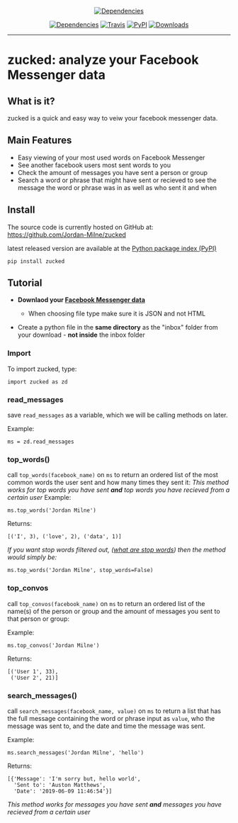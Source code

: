 <p align="center">
  <a href="https://github.com/Jordan-Milne/zucked"><img alt="Dependencies"src="https://raw.githubusercontent.com/Jordan-Milne/zucked/master/icon.png"></a>
<p>
<p align="center">   
  <a href="https://github.com/Jordan-Milne/zucked/blob/master/setup.py"><img alt="Dependencies"src="https://img.shields.io/badge/dependencies-0-brightgreen"></a>
  <a href="https://travis-ci.org/github/Jordan-Milne/zucked"><img alt="Travis" src="https://img.shields.io/travis/jordan-milne/zucked"></a>   
  <a href="https://pypi.python.org/pypi/zucked"><img alt="PyPI" src="https://img.shields.io/pypi/v/zucked"></a>   
  <a href="https://pypi.org/project/zucked/"><img alt="Downloads" src="https://img.shields.io/pypi/dm/zucked"></a>
</p>


-----------

# zucked: analyze your Facebook Messenger data

## What is it?

zucked is a quick and easy way to veiw your facebook messenger data.



## Main Features

* Easy viewing of your most used words on Facebook Messenger
* See another facebook users most sent words to you
* Check the amount of messages you have sent a person or group
* Search a word or phrase that might have sent or recieved to see the message the word or phrase was in as well as who sent it and when



## Install


The source code is currently hosted on GitHub at: https://github.com/Jordan-Milne/zucked

latest released version are available at the [Python package index (PyPI)](https://pypi.org/project/zucked/)

`pip install zucked`


## Tutorial

* **Downlaod your [Facebook Messenger data](https://www.zapptales.com/en/download-facebook-messenger-chat-history-how-to/)**
  * When choosing file type make sure it is JSON and not HTML

* Create a python file in the **same directory** as the "inbox" folder from your download -  **not inside** the inbox folder


### Import

To import zucked, type:

```
import zucked as zd
```

### read_messages

save `read_messages` as a variable, which we will be calling methods on later.

Example:
```
ms = zd.read_messages
```

### top_words()

call `top_words(facebook_name)` on `ms` to return an ordered list of the most common words the user sent and how many times they sent it:
*This method works for top words you have sent **and** top words you have recieved from a certain user*
Example:
```
ms.top_words('Jordan Milne')
```
Returns:

```
[('I', 3), ('love', 2), ('data', 1)]
```
*If you want stop words filtered out, ([what are stop words](https://en.wikipedia.org/wiki/Stop_words)) then the method would simply be:*
```
ms.top_words('Jordan Milne', stop_words=False)
```


### top_convos

call `top_convos(facebook_name)` on `ms` to return an ordered list of the name(s) of the person or group and the amount of messages you sent to that person or group:

Example:
```
ms.top_convos('Jordan Milne')
```
Returns:
```
[('User 1', 33),
 ('User 2', 21)]
```
### search_messages()

call `search_messages(facebook_name, value)` on `ms` to return a list that has the full message containing the word or phrase input as `value`, who the message was sent to, and the date and time the message was sent.

Example:
```
ms.search_messages('Jordan Milne', 'hello')
```
Returns:
```
[{'Message': 'I'm sorry but, hello world',
  'Sent to': 'Auston Matthews',
  'Date': '2019-06-09 11:46:54'}]
```

*This method works for messages you have sent **and** messages you have recieved from a certain user*
